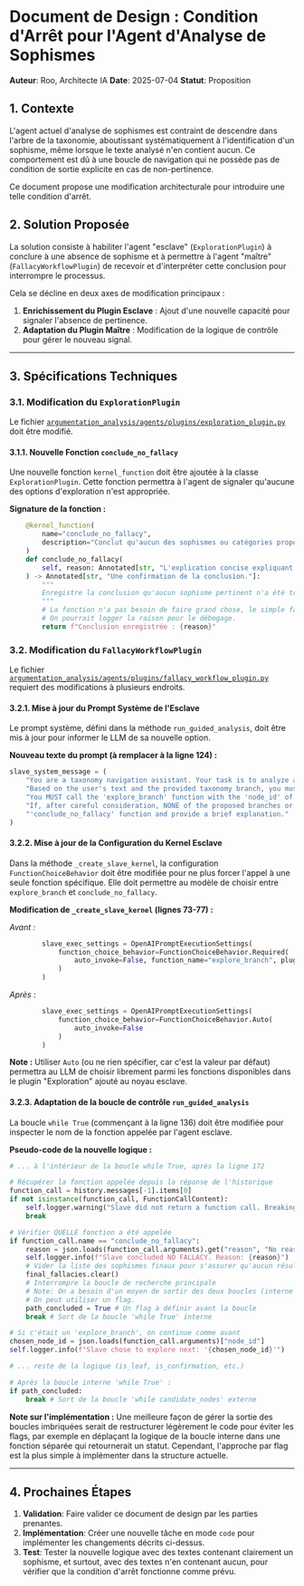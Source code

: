 # Document de Design : Condition d'Arrêt pour l'Agent d'Analyse de Sophismes

**Auteur**: Roo, Architecte IA
**Date**: 2025-07-04
**Statut**: Proposition

## 1. Contexte

L'agent actuel d'analyse de sophismes est contraint de descendre dans l'arbre de la taxonomie, aboutissant systématiquement à l'identification d'un sophisme, même lorsque le texte analysé n'en contient aucun. Ce comportement est dû à une boucle de navigation qui ne possède pas de condition de sortie explicite en cas de non-pertinence.

Ce document propose une modification architecturale pour introduire une telle condition d'arrêt.

## 2. Solution Proposée

La solution consiste à habiliter l'agent "esclave" (`ExplorationPlugin`) à conclure à une absence de sophisme et à permettre à l'agent "maître" (`FallacyWorkflowPlugin`) de recevoir et d'interpréter cette conclusion pour interrompre le processus.

Cela se décline en deux axes de modification principaux :

1.  **Enrichissement du Plugin Esclave** : Ajout d'une nouvelle capacité pour signaler l'absence de pertinence.
2.  **Adaptation du Plugin Maître** : Modification de la logique de contrôle pour gérer le nouveau signal.

---

## 3. Spécifications Techniques

### 3.1. Modification du `ExplorationPlugin`

Le fichier [`argumentation_analysis/agents/plugins/exploration_plugin.py`](argumentation_analysis/agents/plugins/exploration_plugin.py) doit être modifié.

#### 3.1.1. Nouvelle Fonction `conclude_no_fallacy`

Une nouvelle fonction `kernel_function` doit être ajoutée à la classe `ExplorationPlugin`. Cette fonction permettra à l'agent de signaler qu'aucune des options d'exploration n'est appropriée.

**Signature de la fonction :**

```python
    @kernel_function(
        name="conclude_no_fallacy",
        description="Conclut qu'aucun des sophismes ou catégories proposés n'est pertinent pour le texte analysé."
    )
    def conclude_no_fallacy(
        self, reason: Annotated[str, "L'explication concise expliquant pourquoi aucune branche n'est pertinente."]
    ) -> Annotated[str, "Une confirmation de la conclusion."]:
        """
        Enregistre la conclusion qu'aucun sophisme pertinent n'a été trouvé à cette étape.
        """
        # La fonction n'a pas besoin de faire grand chose, le simple fait de l'appeler est le signal.
        # On pourrait logger la raison pour le débogage.
        return f"Conclusion enregistrée : {reason}"

```

### 3.2. Modification du `FallacyWorkflowPlugin`

Le fichier [`argumentation_analysis/agents/plugins/fallacy_workflow_plugin.py`](argumentation_analysis/agents/plugins/fallacy_workflow_plugin.py) requiert des modifications à plusieurs endroits.

#### 3.2.1. Mise à jour du Prompt Système de l'Esclave

Le prompt système, défini dans la méthode `run_guided_analysis`, doit être mis à jour pour informer le LLM de sa nouvelle option.

**Nouveau texte du prompt (à remplacer à la ligne 124) :**

```python
slave_system_message = (
    "You are a taxonomy navigation assistant. Your task is to analyze a text to find a logical fallacy. "
    "Based on the user's text and the provided taxonomy branch, you must choose the next most relevant node to explore. "
    "You MUST call the 'explore_branch' function with the 'node_id' of your choice from the provided list. "
    "If, after careful consideration, NONE of the proposed branches or fallacies seem relevant, you MUST call the "
    "'conclude_no_fallacy' function and provide a brief explanation."
)
```

#### 3.2.2. Mise à jour de la Configuration du Kernel Esclave

Dans la méthode `_create_slave_kernel`, la configuration `FunctionChoiceBehavior` doit être modifiée pour ne plus forcer l'appel à une seule fonction spécifique. Elle doit permettre au modèle de choisir entre `explore_branch` et `conclude_no_fallacy`.

**Modification de `_create_slave_kernel` (lignes 73-77) :**

*Avant :*
```python
        slave_exec_settings = OpenAIPromptExecutionSettings(
            function_choice_behavior=FunctionChoiceBehavior.Required(
                auto_invoke=False, function_name="explore_branch", plugin_name="Exploration"
            )
        )
```

*Après :*
```python
        slave_exec_settings = OpenAIPromptExecutionSettings(
            function_choice_behavior=FunctionChoiceBehavior.Auto(
                auto_invoke=False
            )
        )
```
**Note :** Utiliser `Auto` (ou ne rien spécifier, car c'est la valeur par défaut) permettra au LLM de choisir librement parmi les fonctions disponibles dans le plugin "Exploration" ajouté au noyau esclave.

#### 3.2.3. Adaptation de la boucle de contrôle `run_guided_analysis`

La boucle `while True` (commençant à la ligne 136) doit être modifiée pour inspecter le nom de la fonction appelée par l'agent esclave.

**Pseudo-code de la nouvelle logique :**

```python
# ... à l'intérieur de la boucle while True, après la ligne 172

# Récupérer la fonction appelée depuis la réponse de l'historique
function_call = history.messages[-1].items[0]
if not isinstance(function_call, FunctionCallContent):
    self.logger.warning("Slave did not return a function call. Breaking path.")
    break

# Vérifier QUELLE fonction a été appelée
if function_call.name == "conclude_no_fallacy":
    reason = json.loads(function_call.arguments).get("reason", "No reason provided.")
    self.logger.info(f"Slave concluded NO FALLACY. Reason: {reason}")
    # Vider la liste des sophismes finaux pour s'assurer qu'aucun résultat n'est retourné
    final_fallacies.clear()
    # Interrompre la boucle de recherche principale
    # Note: On a besoin d'un moyen de sortir des deux boucles (interne et externe).
    # On peut utiliser un flag.
    path_concluded = True # Un flag à définir avant la boucle
    break # Sort de la boucle 'while True' interne

# Si c'était un 'explore_branch', on continue comme avant
chosen_node_id = json.loads(function_call.arguments)["node_id"]
self.logger.info(f"Slave chose to explore next: '{chosen_node_id}'")

# ... reste de la logique (is_leaf, is_confirmation, etc.)

# Après la boucle interne 'while True' :
if path_concluded:
    break # Sort de la boucle 'while candidate_nodes' externe
```

**Note sur l'implémentation :**
Une meilleure façon de gérer la sortie des boucles imbriquées serait de restructurer légèrement le code pour éviter les flags, par exemple en déplaçant la logique de la boucle interne dans une fonction séparée qui retournerait un statut. Cependant, l'approche par flag est la plus simple à implémenter dans la structure actuelle.

---

## 4. Prochaines Étapes

1.  **Validation**: Faire valider ce document de design par les parties prenantes.
2.  **Implémentation**: Créer une nouvelle tâche en mode `code` pour implémenter les changements décrits ci-dessus.
3.  **Test**: Tester la nouvelle logique avec des textes contenant clairement un sophisme, et surtout, avec des textes n'en contenant aucun, pour vérifier que la condition d'arrêt fonctionne comme prévu.
